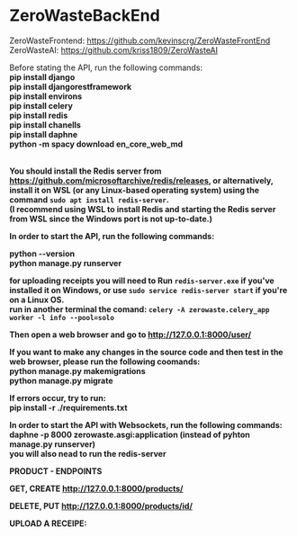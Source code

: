 # ZeroWasteBackEnd

ZeroWasteFrontend: <a>https://github.com/kevinscrg/ZeroWasteFrontEnd</a>
ZeroWasteAI: <a>https://github.com/kriss1809/ZeroWasteAI</a>

Before stating the API, run the following commands:<br>
<b>pip install django<br>
pip install djangorestframework<br>
pip install environs<br>
pip install celery<br>
pip install redis<br>
pip install chanells<br>
pip install daphne<br>
python -m spacy download en_core_web_md<br>
</br>

You should install the Redis server from https://github.com/microsoftarchive/redis/releases, or alternatively, install it on WSL (or any Linux-based operating system) using the command `sudo apt install redis-server`.<br>
(I recommend using WSL to install Redis and starting the Redis server from WSL since the Windows port is not up-to-date.)

In order to start the API, run the following commands:<br>

<b>python --version<br>
python manage.py runserver<br></b>

for uploading receipts you will need to
<b>
Run `redis-server.exe` if you've installed it on Windows, or use `sudo service redis-server start` if you're on a Linux OS. <br>
run in another terminal the comand: `celery -A zerowaste.celery_app worker -l info --pool=solo`<br>
</b>

Then open a web browser and go to http://127.0.0.1:8000/user/

If you want to make any changes in the source code and then test in the web browser, please run the following coomands:<br>
<b>python manage.py makemigrations<br>
python manage.py migrate</b>

If errors occur, try to run:<br>
<b>pip install -r ./requirements.txt</b>


In order to start the API with Websockets, run the following commands:<br>
<b>
daphne -p 8000 zerowaste.asgi:application (instead of pyhton manage.py runserver)<br>
you will also nead to run the redis-server 


PRODUCT - ENDPOINTS

GET, CREATE
http://127.0.0.1:8000/products/

DELETE, PUT
http://127.0.0.1:8000/products/id/


UPLOAD A RECEIPE:



